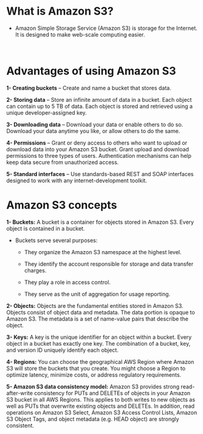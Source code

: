 # What is Amazon S3?

* Amazon Simple Storage Service (Amazon S3) is storage for the Internet. It is designed to make web-scale computing easier.

<br>

# Advantages of using Amazon S3

**1- Creating buckets** – Create and name a bucket that stores data.

**2- Storing data** – Store an infinite amount of data in a bucket. Each object can contain up to 5 TB of data. Each object is stored and retrieved using a unique developer-assigned key.

**3- Downloading data** – Download your data or enable others to do so. Download your data anytime you like, or allow others to do the same.

**4- Permissions** – Grant or deny access to others who want to upload or download data into your Amazon S3 bucket. Grant upload and download permissions to three types of users. Authentication mechanisms can help keep data secure from unauthorized access.

**5- Standard interfaces** – Use standards-based REST and SOAP interfaces designed to work with any internet-development toolkit.


# Amazon S3 concepts

**1- Buckets:** A bucket is a container for objects stored in Amazon S3. Every object is contained in a bucket.

   * Buckets serve several purposes:
   
     - They organize the Amazon S3 namespace at the highest level.
     
     - They identify the account responsible for storage and data transfer charges.
     
     - They play a role in access control.
     
     - They serve as the unit of aggregation for usage reporting.


**2- Objects:** Objects are the fundamental entities stored in Amazon S3. Objects consist of object data and metadata. The data portion is opaque to Amazon S3. The metadata is a set of name-value pairs that describe the object. 

**3- Keys:** A key is the unique identifier for an object within a bucket. Every object in a bucket has exactly one key. The combination of a bucket, key, and version ID uniquely identify each object.

**4- Regions:** You can choose the geographical AWS Region where Amazon S3 will store the buckets that you create. You might choose a Region to optimize latency, minimize costs, or address regulatory requirements.

**5- Amazon S3 data consistency model:** Amazon S3 provides strong read-after-write consistency for PUTs and DELETEs of objects in your Amazon S3 bucket in all AWS Regions. This applies to both writes to new objects as well as PUTs that overwrite existing objects and DELETEs. In addition, read operations on Amazon S3 Select, Amazon S3 Access Control Lists, Amazon S3 Object Tags, and object metadata (e.g. HEAD object) are strongly consistent.